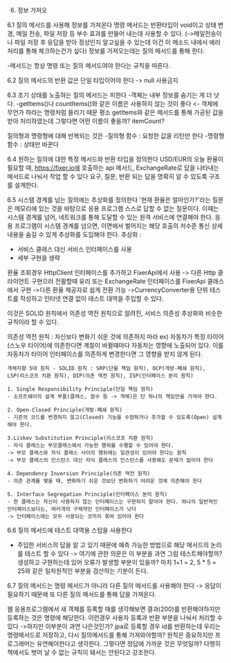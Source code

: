6. 정보 가져오

6.1 질의 메서드를 사용해 정보를 가져온다
명령 메서드는 반환타입이 void이고 상태 변경, 메일 전송, 파일 저장 등 부수 효과를 만들어 내는데 사용할 수 있다.
(->메일전송이나 파일 저장 후 응답을 받아 정상인지 알고싶을 수 있는데 이건 이 메소드 내에서 에러처리를 통해 체크하는건가 싶다)
정보를 가져오는데는 질의 메서드를 통해 한다.

-메서드는 항상 명령 또는 질의 메서드여야 한다는 규칙을 따른다.

6.2 질의 메서드의 반환 값은 단일 타입이어야 한다
-> null 사용금지

6.3 초기 상태를 노출하는 질의 메서드는 피한다
-객체는 내부 정보를 숨기는 게 더 낫다.
-getItems()나 countItems()와 같은 이름은 사용하지 않는 것이 좋다 <- 객체에 무언가 하라는 명령처럼 들리기 때문
평소 getItems와 같은 메서드를 통해 가공된 값을 받아 처리하였는데 그렇다면 어떤 이름이 좋을까?
itemCount?

질의형과 명령형에 대해 반복되는 것은
-질의형 함수 : 요청한 값을 리턴만 한다
-명령형 함수 : 상태만 바꾼다

6.4 원하는 질의에 대한 특정 메서드와 반환 타입을 정의한다
USD/EUR의 오늘 환율이 필요할 때, https://fixer.io에 호출하는 api 메서드, ExchangeRate로 답을 나타내는 메서드로 나눠서 작업 할 수 있다
요구, 질문, 반환 되는 답을 명확히 알 수 있도록 구조를 설계한다.

6.5 시스템 경계를 넘는 질의에는 추상화를 정의한다
'현재 환율은 얼마인가?'라는 질문은 메모리에 있는 것을 바탕으로 응용 프로그램 스스로 답할 수 없는 질문이다.
이때는 시스템 경계를 넘어, 네트워크를 통해 도달할 수 있는 원격 서비스에 연결해야 한다.
응용 프로그램이 시스템 경계를 넘으면, 이면에서 벌어지는 해당 호출의 저수준 통신 상세 내용을 숨길 수 있게 추상화를 도입해야 한다.
추상화 :
- 서비스 클래스 대신 서비스 인터페이스를 사용
- 세부 구현을 생략

환율 조회경우
HttpClient 인터페이스를 추가하고 FixerApi에서 사용
-> 다른 Http 클라이언트 구현으러 전활할때 유리
또는 ExchangeRate 인터페이스를 FixerApi 클래스에서 구현
->다른 환율 제공자로 쉽게 전환 가능
->CurrencyConverter용 단위 테스트를 작성하고 인터넷 연결 없이 테스트 대역을 주입할 수 있다.

이것은 SOLID 원칙에서 의존성 역전 원칙으로 알려진, 서비스 의존성 추상화와 비슷한 규칙이라 할 수 있다.

의존성 역전 원칙 : 자신보다 변화기 쉬운 것에 의존하지 마라
ex) 자동차가 특정 타이어(스노우 타이어)에 의존한다면 계절이 바뀔때마다 자동차는 영향에 노출되어 있다. 
이를 자동차가 타이어 인터페이스를 의존하게 변경한다면 그 영향을 받지 않게 된다.

    객체지향 5대 원칙 - SOLID 원칙 : SRP(단윌 책임 원칙), OCP(개방-폐쇄 원칙), LSP(리스코프 치환 원칙), DIP(의존 역전 원칙), ISP(인터페이스 분리 원칙)
    
    1. Single Responsibility Principle(단일 책임 원칙)
    - 소프트웨어의 설계 부품(클래스, 함수 등 -> 객체)은 단 하나의 책임만을 가져야 한다.
    
    2. Open-Closed Principle(개방-폐쇄 원칙)
    - 기존의 코드를 변경하지 않고(Closed) 기능을 수정하거나 추가할 수 있도록(Open) 설계해야 한다.
    
    3.Liskov Substitution Principle(리스코프 치환 원칙)
    - 자식 클래스는 부모클래스에서 가능한 행위를 수행할 수 있어야 한다.
    -> 부모 클래스와 자식 클래스 사이의 행위에는 일관성이 있어야 한다는 원칙
    -> 부모 클래스의 인스턴스 대신 자식 클래스의 인스턴스를 사용해도 문제가 없어야 한다
    
    4. Dependency Inversion Principle(의존 역전 원칙)
    - 의존 관계를 맺을 때, 변화하기 쉬운 것보단 변화하기 어려운 것에 의존해야 한다
    
    5. Interface Segregation Principle(인터페이스 분리 원칙)
    - 한 클래스는 자신이 사용하지 않는 인터페이스는 구현하지 말아야 한다. 하나의 일반적인 인터페이스보다는, 여러개의 구체적인 인터페이스가 낫다
    -> 인터페이스에는 모두 사용되는 것끼리 묶여 있어야 한다

6.6 질의 메서드에 테스트 대역용 스텁을 사용한다
- 주입한 서비스의 답을 알 고 있기 때문에 예측 가능한 방법으로 해당 메서드의 논리를 테스트 할 수 있다
-> 여기에 관한 의문은 이 부분을 과연 그럼 테스트해야할까? 생성하고 구현하는데 있어 오류가 발생할 부분이 있을까?
 마치 1+1 = 2, 5 * 5 = 25와 같은 일차원적인 부분을 검산하는 기분이 든다.
 
6.7 질의 메서드는 명령 메서드가 아니라 다른 질의 메서드를 사용해야 한다
-> 응답이 필요하기 때문에 또 다른 질의 메서드를 통해 답을 가져온다.

웹 응용프로그램에서 새 객체를 등록할 때를 생각해보면 결과(200)를 반환해야하지만 등록하는 것은 명령에 해당한다.
이런경우 사용자 등록과 반환 부분을 나눠서 처리할 수 있다
->하지만 이부분이 과연 나은것인가? jpa로 등록할 경우 id를 반환하는데 우리는 명령메서드로 저장하고, 다시 질의메서드를 통해 가져와야할까?
원칙은 중요하지만 프로그래머는 유연해야한다고 생각한다. 그렇다면 정답에 가까운 것은 무엇일까?
다행히 책에서도 벗어 날 수 없는 규칙이 돼서는 안된다고 강조한다.








